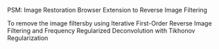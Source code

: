 PSM: Image Restoration Browser Extension to Reverse Image Filtering

To remove the image filters by using Iterative First-Order Reverse Image Filtering and Frequency Regularized Deconvolution with Tikhonov Regularization
 
